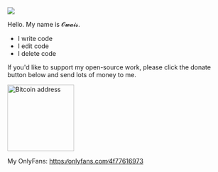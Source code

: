 <img src="https://c.tenor.com/_l8MMDhkM_sAAAAC/tomand-jerry.gif">

Hello. My name is 𝓞𝔀𝓪𝓲𝓼.

- I write code
- I edit code
- I delete code

If you'd like to support my open-source work, please click the donate button below and send lots of money to me.

<a href=bitcoin.md>
  <img src="https://img.shields.io/badge/Bitcoin-000000?style=for-the-badge&logo=bitcoin&logoColor=white" alt="Bitcoin address" title="Bitcoin address" width="150"/>
</a>

My OnlyFans: <a href="https://www.youtube.com/watch?v=dQw4w9WgXcQ">https:∕∕onlyfans.com∕4f77616973</a>
